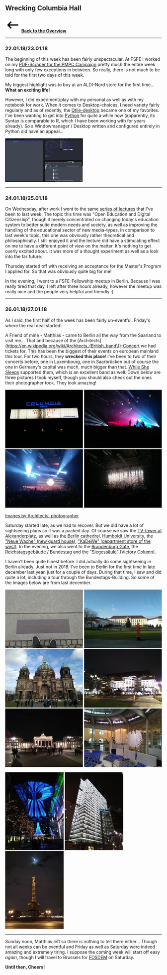 ## Wrecking Columbia Hall

![<-](../img/back.svg) **[Back to the Overview](./index.html)**

---

### 22.01.18/23.01.18
The beginning of this week has been fairly unspectacular. At FSFE I worked on
my [PDF-Scraper for the PMPC Campaign](https://git.fsfe.org/janwey/pmpc-data)
pretty much the entire week long with only few exceptions in between. So really,
there is not much to be told for the first two days of this week.

My biggest highlight was to buy at an ALDI-Nord store for the first time...
**What an exciting life!**

However, I did experiment/play with my personal as well as with my notebook for
work. When it comes to Desktop-choices, I need variety fairly regularly and as
of recently, the [Qtile-desktop](http://qtile.org/) became one of my favorites.
I've been wanting to get into [Python](https://www.python.org/) for quite a
while now (apparently, its Syntax is comparable to R, which I have been working
with for years already). So a Windowmanager / Desktop written and configured
entirely in Python did have an appeal...

[![Qtile setup](./img/qtile_small.png)](./img/qtile.png)

---

### 24.01.18/25.01.18
On Wednesday, after work I went to the same
[series of lectures](https://ot4os.imp.fu-berlin.de) that I've been to last
week. The topic this time was "Open Education and Digital Citizenship", though
it merely concentrated on changing today's education system to better suite
modern needs and society, as well as improving the handling of the educational
sector of new media-types. In comparison to last week's topic, this one was
obviously rather theoretical and philosophically. I still enjoyed it and the
lecture did have a stimulating effect on me to have a different point of view on
the matter. It's nothing to get overly excited about. It was more of a
thought experiment as well as a look into the far future.

Thursday started off with receiving an acceptance for the Master's Program I
applied for. So that was obviously quite big for me!

In the evening, I went to a FSFE-Fellowship meetup in Berlin. Because I was
really tired that day, I left after three hours already, however the meetup was
really nice and the people very helpful and friendly :)

---

### 26.01.18/27.01.18
As I said, the first half of the week has been fairly un-eventful.
Friday's where the real deal started!

A Friend of mine - Matthias - came to Berlin all the way from the Saarland to
visit me... That and because of the
[Architects](https://en.wikipedia.org/wiki/Architects_(British_band\))-Concert we
had tickets for. This has been the biggest of their events on european mainland
this tour. For two hours, they **wrecked this place**! I've been to two of their
concerts before, one in Luxembourg, one in Saarbrücken but of course the one in
Germany's capital was much, much bigger than that.
[While She Sleeps](https://en.wikipedia.org/wiki/While_She_Sleeps) supported
them, which is an excellent band as well. Down below are three pictures I took
myself, though you should also check out the ones their photographer took. They
look amazing!

[![Architects 0](./img/architects_0_small.jpg)](./img/architects_0.jpg) [![Architects 1](./img/architects_3_small.jpg)](./img/architects_3.jpg) [![Architects 2](./img/architects_2_small.jpg)](./img/architects_2.jpg) [![Architects 3](./img/architects_1_small.jpg)](./img/architects_1.jpg)

[Images by Architects' photographer](https://twitter.com/Architectsuk/status/957033698573955074)

Saturday started late, as we had to recover. But we did have a lot of
sightseeing plans so it was a packed day. Of course we saw the
[TV-tower at Alexanderplatz](https://en.wikipedia.org/wiki/Fernsehturm_Berlin),
as well as the
[Berlin cathedral](https://en.wikipedia.org/wiki/Berlin_Cathedral),
[Humboldt University](https://en.wikipedia.org/wiki/Humboldt_University_of_Berlin),
the ["Neue Wache" (new guard house)](https://en.wikipedia.org/wiki/Neue_Wache),
["KaDeWe" (department store of the west)](https://en.wikipedia.org/wiki/Kaufhaus_des_Westens).
In the evening, we also went to the
[Brandenburg Gate](https://en.wikipedia.org/wiki/Brandenburg_Gate), the
[Reichstagsgebäude / Bundestag](https://en.wikipedia.org/wiki/Reichstag_building)
and the
["Siegessäule" (Victory Column)](https://en.wikipedia.org/wiki/Berlin_Victory_Column).

I haven't been quite hinest before. I did actually do some sightseeing in Berlin
already. Just not in 2018. I've been to Berlin for the first time in late
december last year, just for a couple of days. During that time, I saw and did
quite a lot, including a tour through the Bundestags-Building. So some of the
images below are from last december.

[![Berlin 1](./img/berlin_1_small.jpg)](./img/berlin_1.jpg) [![Berlin 2](./img/berlin_2_small.jpg)](./img/berlin_2.jpg) [![Berlin 3](./img/berlin_3_small.jpg)](./img/berlin_3.jpg) [![Berlin 6](./img/berlin_6_small.jpg)](./img/berlin_6.jpg) [![Berlin 7](./img/berlin_7_small.jpg)](./img/berlin_7.jpg) [![Berlin 9](./img/berlin_9_small.jpg)](./img/berlin_9.jpg)

[![Berlin 4](./img/berlin_4_small.jpg)](./img/berlin_4.jpg) [![Berlin 5](./img/berlin_5_small.jpg)](./img/berlin_5.jpg) [![Berlin 8](./img/berlin_8_small.jpg)](./img/berlin_8.jpg)

---

Sunday noon, Matthias left so there is nothing to tell there either...
Though not all weeks can be eventful and Friday as well as Saturday were indeed
amazing and extremely tiring. I suppose the coming week will start off easy
*again*, though I will travel to Brussels for [FOSDEM](https://fosdem.org/2018/)
on Saturday.

**Until then, Cheers!**

